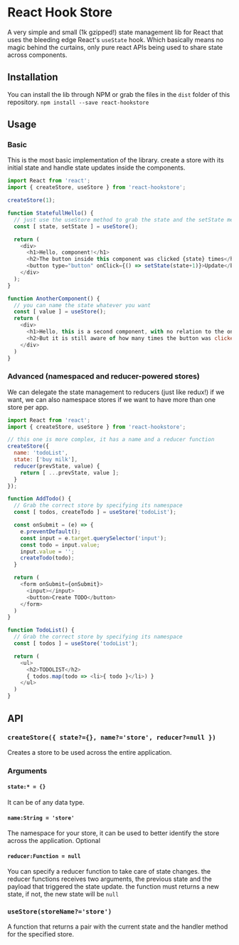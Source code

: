 # React Hook Store
A very simple and small (1k gzipped!) state management lib for React that uses the bleeding edge React's `useState` hook.
Which basically means no magic behind the curtains, only pure react APIs being used to share state across components.

## Installation
You can install the lib through NPM or grab the files in the `dist` folder of this repository.
`npm install --save react-hookstore`

## Usage
### Basic

This is the most basic implementation of the library. create a store with its initial state and handle state updates inside the components.
```javascript
import React from 'react';
import { createStore, useStore } from 'react-hookstore';

createStore(1);

function StatefullHello() {
  // just use the useStore method to grab the state and the setState methods
  const [ state, setState ] = useStore();

  return (
    <div>
      <h1>Hello, component!</h1>
      <h2>The button inside this component was clicked {state} times</h2>
      <button type="button" onClick={() => setState(state+1)}>Update</button>
    </div>
  );
}

function AnotherComponent() {
  // you can name the state whatever you want
  const [ value ] = useStore();
  return (
    <div>
      <h1>Hello, this is a second component, with no relation to the one on the top</h1>
      <h2>But it is still aware of how many times the button was clicked: {value} </h2>
    </div>
  )
}
```

### Advanced (namespaced and reducer-powered stores)
We can delegate the state management to reducers (just like redux!) if we want, we can also namespace stores if we want to have more than one store per app.
```javascript
import React from 'react';
import { createStore, useStore } from 'react-hookstore';

// this one is more complex, it has a name and a reducer function
createStore({
  name: 'todoList',
  state: ['buy milk'],
  reducer(prevState, value) {
    return [ ...prevState, value ];
  }
});

function AddTodo() {
  // Grab the correct store by specifying its namespace
  const [ todos, createTodo ] = useStore('todoList');

  const onSubmit = (e) => {
    e.preventDefault();
    const input = e.target.querySelector('input');
    const todo = input.value;
    input.value = '';
    createTodo(todo);
  }

  return (
    <form onSubmit={onSubmit}>
      <input></input>
      <button>Create TODO</button>
    </form>
  )
}

function TodoList() {
  // Grab the correct store by specifying its namespace
  const [ todos ] = useStore('todoList');

  return (
    <ul>
      <h2>TODOLIST</h2>
      { todos.map(todo => <li>{ todo }</li>) }
    </ul>
  )
}
```
## API
### `createStore({ state?={}, name?='store', reducer?=null })`
Creates a store to be used across the entire application.
### Arguments
#### `state:* = {}`
It can be of any data type.
#### `name:String = 'store'`
The namespace for your store, it can be used to better identify the store across the application. Optional
#### `reducer:Function = null`
You can specify a reducer function to take care of state changes. the reducer functions receives two arguments, the previous state and the payload that triggered the state update. the function must returns a new state, if not, the new state will be `null`

### `useStore(storeName?='store')`
A function that returns a pair with the current state and the handler method for the specified store.